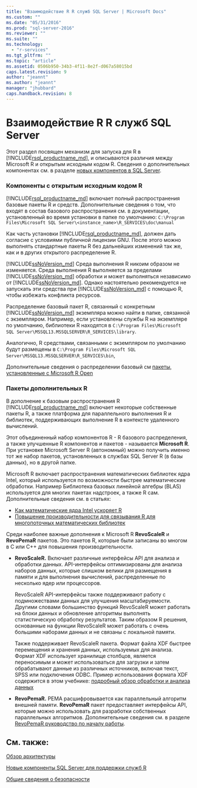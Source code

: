```yaml
---
title: "Взаимодействие R R служб SQL Server | Microsoft Docs"
ms.custom: ""
ms.date: "05/31/2016"
ms.prod: "sql-server-2016"
ms.reviewer: ""
ms.suite: ""
ms.technology: 
  - "r-services"
ms.tgt_pltfrm: ""
ms.topic: "article"
ms.assetid: 0506b950-34b3-4f11-8e2f-d067a58015bd
caps.latest.revision: 9
author: "jeannt"
ms.author: "jeannt"
manager: "jhubbard"
caps.handback.revision: 8
---
```

# Взаимодействие R R служб SQL Server

Этот раздел посвящен механизм для запуска для R в [!INCLUDE[rsql_productname_md](../../includes/rsql-productname-md.md)], и описываются различия между Microsoft R и открытым исходным кодом R. Сведения о дополнительных компонентах см. в разделе [новых компонентов в SQL Server](../../advanced-analytics/r-services/new-components-in-sql-server-to-support-r-services.md).

### Компоненты с открытым исходным кодом R

[!INCLUDE[rsql_productname_md](../../includes/rsql-productname-md.md)] включает полный распространения базовые пакеты R и средств. Дополнительные сведения о том, что входят в состав базового распространения см. в документации, установленный во время установки в папке по умолчанию:
`C:\Program Files\Microsoft SQL Server\<instance_name>\R_SERVICES\doc\manual`

Как часть установки [!INCLUDE[rsql_productname_md](../../includes/rsql-productname-md.md)], должен дать согласие с условиями публичной лицензии GNU. После этого можно выполнять стандартные пакеты R без дальнейших изменений так же, как и в других открытого распределение R.

[!INCLUDE[ssNoVersion_md](../../includes/ssnoversion-md.md)] Среда выполнения R никоим образом не изменяется. Среда выполнения R выполняется за пределами [!INCLUDE[ssNoVersion_md](../../includes/ssnoversion-md.md)] обработки и может выполняться независимо от [!INCLUDE[ssNoVersion_md](../../includes/ssnoversion-md.md)]. Однако настоятельно рекомендуется не запускать эти средства при [!INCLUDE[ssNoVersion_md](../../includes/ssnoversion-md.md)] с помощью R, чтобы избежать конфликта ресурсов.

Распределение базовый пакет R, связанный с конкретным [!INCLUDE[ssNoVersion_md](../../includes/ssnoversion-md.md)] экземпляра можно найти в папке, связанной с экземпляром. Например, если установлены службы R на экземпляре по умолчанию, библиотеки R находятся в `C:\Program Files\Microsoft SQL Server\MSSQL13.MSSQLSERVER\R_SERVICES\library`.

Аналогично, R средствами, связанными с экземпляром по умолчанию будут размещены в `C:\Program Files\Microsoft SQL Server\MSSQL13.MSSQLSERVER\R_SERVICES\bin`,

Дополнительные сведения о распределении базовый см [пакеты, установленные с Microsoft R Open](https://mran.revolutionanalytics.com/rro/installed/)

### Пакеты дополнительных R

В дополнение к базовым распространения R [!INCLUDE[rsql_productname_md](../../includes/rsql-productname-md.md)] включает некоторые собственные пакеты R, а также платформа для параллельного выполнения R и библиотек, поддерживающих выполнение R в контексте удаленного вычислений. 

Этот объединенный набор компонентов R - R базового распределения, а также улучшенные R компонентов и пакетов - называется **Microsoft R**. При установке Microsoft Server R (автономный) можно получить именно тот же набор пакетов, установленных в службах SQL Server R (в базы данных), но в другой папке. 

Microsoft R включает распространения математических библиотек ядра Intel, который используется по возможности быстрее математические обработки. Например Библиотека базовых линейной алгебры (BLAS) используется для многих пакетах надстроек, а также R сам. Дополнительные сведения см. в статьях:

+ [Как математические ядра Intel ускоряет R](http://blog.revolutionanalytics.com/2014/10/revolution-r-open-mkl.html)
+ [Повышение производительности для связывания R для многопоточных математических библиотек](http://blog.revolutionanalytics.com/2010/06/performance-benefits-of-multithreaded-r.html)

Среди наиболее важные дополнения к Microsoft R **RevoScaleR** и **RevoPemaR** пакетов. Это пакетов R, которые были записаны во многом в C или C++ для повышения производительности.

+ **RevoScaleR.** Включает различные интерфейсы API для анализа и обработки данных. API-интерфейсы оптимизированы для анализа наборов данных, которые слишком велики для размещения в памяти и для выполнения вычислений, распределенные по несколько ядер или процессоров.

   RevoScaleR API-интерфейсы также поддерживают работу с подмножествами данных для улучшения масштабируемости. Другими словами большинство функций RevoScaleR может работать на блоки данных и обновление алгоритмы выполнять статистическую обработку результатов. Таким образом R решения, основанные на функции RevoScaleR может работать с очень большими наборами данных и не связаны с локальной памяти.

  Также поддерживает RevoScaleR пакета. Формат файла XDF быстрее перемещения и хранения данных, используемых для анализа. Формат XDF использует хранилище столбцов, является переносимым и может использоваться для загрузки и затем обрабатывают данные из различных источников, включая текст, SPSS или подключения ODBC. Пример использования формата XDF содержится в этом учебнике: [подробный обзор обработки и анализа данных](../../advanced-analytics/r-services/data-science-deep-dive-using-the-revoscaler-packages.md)


+ **RevoPemaR.** PEMA расшифровывается как параллельный алгоритм внешней памяти.  **RevoPemaR** пакет предоставляет интерфейсы API, которые можно использовать для разработки собственных параллельных алгоритмов. Дополнительные сведения см. в разделе [RevoPemaR руководство по началу работы](https://msdn.microsoft.com/microsoft-r/rserver/rserver-pemar-getting-started).

## См. также:
[Обзор архитектуры](../../advanced-analytics/r-services/architecture-overview-sql-server-r-services.md)

[Новые компоненты SQL Server для поддержки служб R](../../advanced-analytics/r-services/new-components-in-sql-server-to-support-r-services.md)

[Общие сведения о безопасности](../../advanced-analytics/r-services/security-overview-sql-server-r-services.md)
